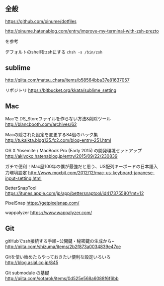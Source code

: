 ## 全般

https://github.com/oinume/dotfiles

http://oinume.hatenablog.com/entry/improve-my-terminal-with-zsh-prezto

を参考

デフォルトのshellをzshにする
`chsh -s /bin/zsh`

## sublime
http://qiita.com/matsu_chara/items/b58564bba37e81637057

リポジトリ
https://bitbucket.org/kkata/sublime_setting

## Mac

Macで.DS_Storeファイルを作らない方法&削除ツール
http://blancbooth.com/archives/62

Macの隠された設定を変更する84個のハック集
http://tukaikta.blog135.fc2.com/blog-entry-251.html

OS X Yosemite / MacBook Pro (Early 2015) の開発環境セットアップ
http://akiyoko.hatenablog.jp/entry/2015/09/22/230839

ガチで便利！Mac歴100年の僕が最強だと思う、US配列キーボードの日本語入力環境設定
http://www.moxbit.com/2012/12/mac-us-keyboard-japanese-input-setting.html

BetterSnapTool
https://itunes.apple.com/jp/app/bettersnaptool/id417375580?mt=12

PixelSnap
https://getpixelsnap.com/

wappalyzer
https://www.wappalyzer.com/

## Git

gitHubでssh接続する手順~公開鍵・秘密鍵の生成から~
http://qiita.com/shizuma/items/2b2f873a0034839e47ce

Gitを使い始めたらやっておきたい便利な設定いろいろ
http://blog.asial.co.jp/845

Git submodule の基礎
http://qiita.com/sotarok/items/0d525e568a6088f6f6bb